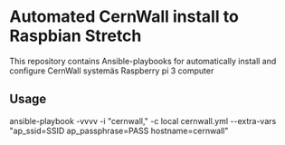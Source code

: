 Automated CernWall install to Raspbian Stretch
==============================================================
This repository contains Ansible-playbooks for automatically
install and configure CernWall systemäs Raspberry pi 3 computer

Usage
-----

ansible-playbook -vvvv -i "cernwall," -c local cernwall.yml  --extra-vars "ap_ssid=SSID ap_passphrase=PASS hostname=cernwall"
